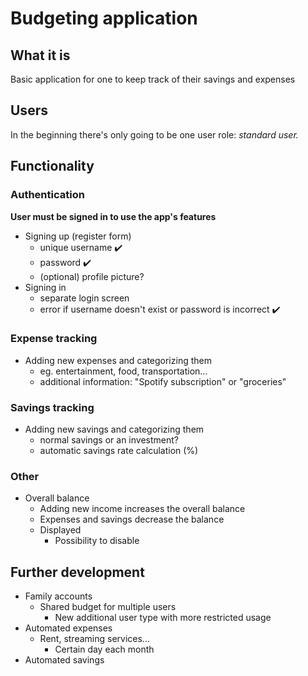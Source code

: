 # Budgeting application

## What it is

Basic application for one to keep track of their savings and expenses

## Users

In the beginning there's only going to be one user role: *standard user.*

## Functionality

### Authentication  

**User must be signed in to use the app's features**  
- Signing up (register form)
  - unique username :heavy_check_mark:
  - password :heavy_check_mark:
  - (optional) profile picture?
- Signing in
  - separate login screen
  - error if username doesn't exist or password is incorrect :heavy_check_mark:

### Expense tracking  

- Adding new expenses and categorizing them
  - eg. entertainment, food, transportation...
  - additional information: "Spotify subscription" or "groceries"
  
### Savings tracking  

- Adding new savings and categorizing them
  - normal savings or an investment?
  - automatic savings rate calculation (%)

### Other  

- Overall balance
  - Adding new income increases the overall balance
  - Expenses and savings decrease the balance
  - Displayed
    - Possibility to disable
    
## Further development
- Family accounts
  - Shared budget for multiple users
    - New additional user type with more restricted usage
- Automated expenses
  - Rent, streaming services...
    - Certain day each month
- Automated savings
